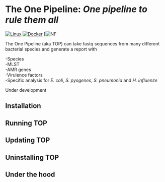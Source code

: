 # The One Pipeline: *One pipeline to rule them all*
[![Linux](https://svgshare.com/i/Zhy.svg)](https://www.linux.org/)   [![Docker](https://badgen.net/badge/icon/docker?icon=docker&label)](https://https://docker.com/)   [![NF](https://badgen.net/badge/:Nextflow/:prealpha/:green?icon=terminal)


The One Pipeline (aka TOP) can take fastq sequences from many different bacterial species and generate a report with

-Species   
-MLST   
-AMR genes   
-Virulence factors   
-Specific analysis for *E. coli*, *S. pyogenes*, *S. pneumonia* and *H. influenze*     

Under development   

## Installation   

## Running TOP   

## Updating TOP   

## Uninstalling TOP

## Under the hood   
